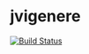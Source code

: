 # jvigenere
[![Build Status](https://travis-ci.org/tuokri/jvigenere.svg?branch=master)](https://travis-ci.org/tuokri/jvigenere)

